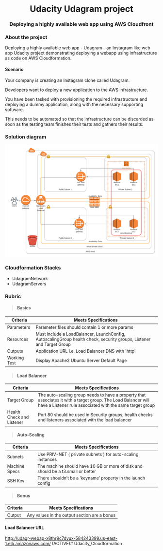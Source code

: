 <h1 align="center">Udacity Udagram project</h1>

  <h3 align="center">
    Deploying a highly available web app using AWS Cloudfront</h3>




### About the project

Deploying a highly available web app - Udagram  - an Instagram like web app
Udacity project demonstrating deploying a webapp using infrastructure as code on AWS Cloudformation.

#### Scenario
Your company is creating an Instagram clone called Udagram.

Developers want to deploy a new application to the AWS infrastructure.

You have been tasked with provisioning the required infrastructure and deploying a dummy application, along with the necessary supporting software.

This needs to be automated so that the infrastructure can be discarded as soon as the testing team finishes their tests and gathers their results.

### Solution diagram
![AWS Cloudformation network and servers](UdagramAWSArchitecture2.png?raw=true "Architecture Diagram")


### Cloudformation Stacks
* UdagramNetwork
* UdagramServers

### Rubric

>#### Basics
|Criteria|Meets Specifications|
|---|---|
|Parameters|Parameter files should contain 1 or more params
|Resources|Must include a LoadBalancer, LaunchConfig, AutoscalingGroup health check, security groups, Listener and Target Group
|Outputs|Application URL i.e. Load Balancer DNS with 'http'
|Working Test| Display Apache2 Ubuntu Server Default Page 


>#### Load Balancer
|Criteria|Meets Specifications|
|---|---|
|Target Group|The auto-scaling group needs to have a property that associates it with a target group. The Load Balancer will have a Listener rule associated with the same target group
|Health Check and Listener|Port 80 should be used in Security groups, health checks and listeners associated with the load balancer

>#### Auto-Scaling
|Criteria|Meets Specifications|
|---|---|
|Subnets|Use PRIV-NET ( private subnets ) for auto-scaling instances
|Machine Specs| The machine should have 10 GB or more of disk and should be a t3.small or better
|SSH Key|There shouldn’t be a ‘keyname’ property in the launch config

>#### Bonus
|Criteria|Meets Specifications|
|---|---|
|Output| Any values in the output section are a bonus

#### Load Balancer URL
http://udagr-webap-x8thr9c7dvux-584243399.us-east-1.elb.amazonaws.com/
(ACTIVE)# Udacity_Cloudformation

